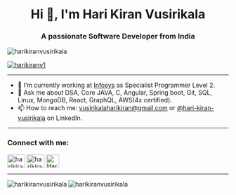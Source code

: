 <h1 align="center">Hi 👋, I'm Hari Kiran Vusirikala</h1>
<h3 align="center">A passionate Software Developer from India</h3>

<p align="left"> <img src="https://komarev.com/ghpvc/?username=harikiranvusirikala&label=Profile%20views&color=0e75b6&style=flat" alt="harikiranvusirikala" /> </p>
<p align="left"> <a href="https://twitter.com/harikiranv1" target="blank"><img src="https://img.shields.io/twitter/follow/harikiranv1?logo=twitter&style=for-the-badge" alt="harikiranv1" /></a> </p>

-------

- 🔭 I’m currently working at [Infosys](https://infosys.com) as Specialist Programmer Level 2.
- 💬 Ask me about DSA, Core JAVA, C, Angular, Spring boot, Git, SQL, Linux, MongoDB, React, GraphQL, AWS(4x certified).
- 📫 How to reach me: vusirikalaharikiran@gmail.com or [@hari-kiran-vusirikala](https://linkedin.com/in/hari-kiran-vusirikala) on LinkedIn.

-------

<h3 align="left">Connect with me:</h3>
<p align="left">
  <a href="https://twitter.com/harikiranv1" target="blank"><img align="center" src="https://raw.githubusercontent.com/rahuldkjain/github-profile-readme-generator/master/src/images/icons/Social/twitter.svg" alt="harikiranv1" height="30" width="40" /></a>
  <a href="https://linkedin.com/in/hari-kiran-vusirikala" target="blank"><img align="center" src="https://raw.githubusercontent.com/rahuldkjain/github-profile-readme-generator/master/src/images/icons/Social/linked-in-alt.svg" alt="harikiranvusirikala" height="30" width="40" /></a>
  <a href="mailto:vusirikalaharikiran@gmail.com" target="blank"><img align="center" src="https://cdn-icons-png.flaticon.com/512/732/732200.png" alt="Hari Kiran Vusirikala's Mail" height="30" width="30"/></a>
</p>

-------

<p>
  <img align="left" src="https://github-readme-streak-stats.herokuapp.com/?user=harikiranvusirikala&" alt="harikiranvusirikala" />
</p>

<p>
  <img align="center" src="https://github-readme-stats.vercel.app/api/top-langs?username=harikiranvusirikala&show_icons=true&locale=en&layout=compact" alt="harikiranvusirikala" />
</p>

<!--
<p>
  <img align="center" src="https://github-readme-stats.vercel.app/api?username=harikiranvusirikala&show_icons=true&locale=en" alt="harikiranvusirikala" />
</p>
-->

<!-- Reference: https://github.com/Sarfaraz-Hussain/Sarfaraz-Hussain -->

<!--
**harikiranvusirikala/harikiranvusirikala** is a ✨ _special_ ✨ repository because its `README.md` (this file) appears on your GitHub profile.

Here are some ideas to get you started:

- 🔭 I’m currently working on ...
- 🌱 I’m currently learning ...
- 👯 I’m looking to collaborate on ...
- 🤔 I’m looking for help with ...
- 💬 Ask me about ...
- 📫 How to reach me: ...
- 😄 Pronouns: ...
- ⚡ Fun fact: ...
-->
